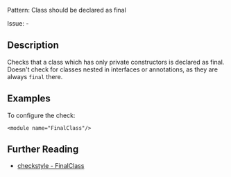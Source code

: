 Pattern: Class should be declared as final

Issue: -

## Description

Checks that a class which has only private constructors is declared as final. Doesn't check for classes nested in interfaces or annotations, as they are always `final` there. 

## Examples

To configure the check: 
    
    
    <module name="FinalClass"/>

## Further Reading

* [checkstyle - FinalClass](http://checkstyle.sourceforge.net/config_design.html#FinalClass)